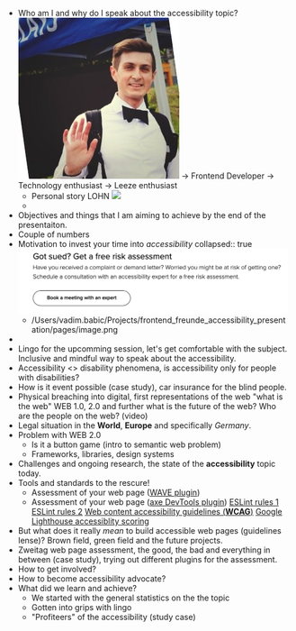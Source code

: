 - Who am I and why do I speak about the accessibility topic?
  ![image.png](../assets/image_1728980884509_0.png)
  → Frontend Developer
  → Technology enthusiast
  → Leeze enthusiast
	- Personal story LOHN
	  ![](https://icrcat.com/wp-content/uploads/2016/10/leber-5.png)
	-
- Objectives and things that I am aiming to achieve by the end of the presentaiton.
- Couple of numbers
- Motivation to invest your time into *accessibility*
  collapsed:: true
  ![image.png](../assets/image_1728978408337_0.png)
	- /Users/vadim.babic/Projects/frontend_freunde_accessibility_presentation/pages/image.png
-
- Lingo for the upcomming session, let's get comfortable with the subject. Inclusive and mindful way to speak about the accessibility.
- Accessibility <> disability phenomena, is accessibility only for people with disabilities?
- How is it event possible (case study), car insurance for the blind people.
- Physical breaching into digital, first representations of the web "what is the web" WEB 1.0, 2.0 and further what is the future of the web? Who are the people on the web? (video)
- Legal situation in the **World**, **Europe** and specifically _*Germany*_.
- Problem with WEB 2.0
	- Is it a button game (intro to semantic web problem)
	- Frameworks, libraries, design systems
- Challenges and ongoing research, the state of the **accessibility** topic today.
- Tools and standards to the rescure!
	- Assessment of your web page ([WAVE plugin](https://wave.webaim.org/extension/))
	- Assessment of your web page ([axe DevTools plugin](https://chromewebstore.google.com/detail/axe-devtools-web-accessib/lhdoppojpmngadmnindnejefpokejbdd?pli=1))
	  [ESLint rules 1](https://web.dev/articles/accessibility-auditing-react)
	  [ESLint rules 2](https://typescript-eslint.io/rules/explicit-member-accessibility/)
	  [Web content accessibility guidelines (**WCAG**)](https://www.w3.org/WAI/standards-guidelines/wcag/)
	  [Google Lighthouse accessiblity scoring](https://developer.chrome.com/docs/lighthouse/accessibility/scoring)
- But what does it really *mean* to build accessible web pages (guidelines lense)? Brown field, green field and the future projects.
- Zweitag web page assessment, the good, the bad and everything in between (case study), trying out different plugins for the assessment.
- How to get involved?
- How to become accessibility advocate?
- What did we learn and achieve?
	- We started with the general statistics on the the topic
	- Gotten into grips with lingo
	- "Profiteers" of the accessibility (study case)